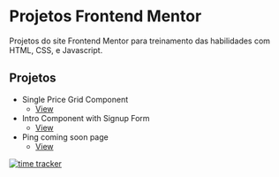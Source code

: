 # Projetos Frontend Mentor

Projetos do site Frontend Mentor para treinamento das habilidades com HTML, CSS, e Javascript.

## Projetos

- Single Price Grid Component
  - [View](https://frontend-mentor-project1.netlify.app/)
- Intro Component with Signup Form
  - [View](https://frontend-mentor-project2.netlify.app/)
- Ping coming soon page
  - [View](https://frontend-mentor-project3.netlify.app/)

[![time tracker](https://wakatime.com/badge/github/jos3s/Projetos-Frontend-Mentor.svg)](https://wakatime.com/badge/github/jos3s/Projetos-Frontend-Mentor)
